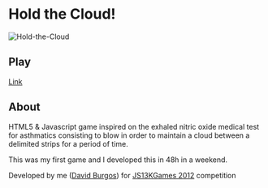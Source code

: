 Hold the Cloud!
====================
![Hold-the-Cloud](http://davidburgosonline.com/wp-content/uploads/2012/09/hold-the-cloud-js13kg-screenshot.jpeg)
## Play
[Link](http://davidburgosonline.com/HoldCloud/)
## About
HTML5 & Javascript game inspired on the exhaled nitric oxide medical test for asthmatics consisting to blow in order to maintain a cloud between a delimited strips for a period of time.

This was my first game and I developed this in 48h in a weekend.

Developed by me ([David Burgos](http://about.me/davidburgos)) for [JS13KGames 2012](js13kgames.com/entries/2012) competition